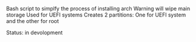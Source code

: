 Bash script to simplfy the process of installing arch
Warning will wipe main storage
Used for UEFI systems
Creates 2 partitions: One for UEFI system and the other for root

Status: in devolopment

